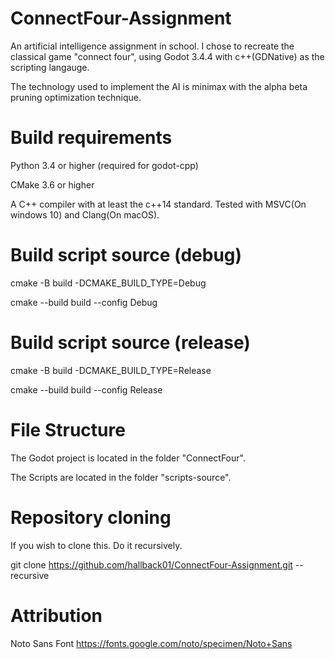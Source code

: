 # ConnectFour-Assignment
An artificial intelligence assignment in school. I chose to recreate the classical game "connect four", using Godot 3.4.4 with c++(GDNative) as the scripting langauge.

The technology used to implement the AI is minimax with the alpha beta pruning optimization technique.

# Build requirements
Python 3.4 or higher (required for godot-cpp)

CMake 3.6 or higher

A C++ compiler with at least the c++14 standard. Tested with MSVC(On windows 10) and Clang(On macOS).

# Build script source (debug)
cmake -B build -DCMAKE_BUILD_TYPE=Debug

cmake --build build --config Debug

# Build script source (release)
cmake -B build -DCMAKE_BUILD_TYPE=Release

cmake --build build --config Release

# File Structure
The Godot project is located in the folder "ConnectFour".

The Scripts are located in the folder "scripts-source".

# Repository cloning
If you wish to clone this. Do it recursively.

git clone https://github.com/hallback01/ConnectFour-Assignment.git --recursive

# Attribution
Noto Sans Font https://fonts.google.com/noto/specimen/Noto+Sans
